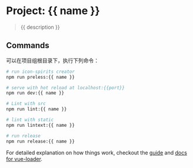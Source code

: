 # Project: {{ name }}

> {{ description }}


## Commands

可以在项目组根目录下，执行下列命令：

``` bash
# run icon-spirits creator
npm run preless:{{ name }}

# serve with hot reload at localhost:{{port}}
npm run dev:{{ name }}

# Lint with src
npm run lint:{{ name }}

# lint with static
npm run lintext:{{ name }}

# run release 
npm run release:{{ name }}
```

For detailed explanation on how things work, checkout the [guide](http://vuejs-templates.github.io/webpack/) and [docs for vue-loader](http://vuejs.github.io/vue-loader).
